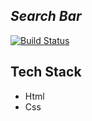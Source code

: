 ## _Search Bar_

[![Build Status](https://res.cloudinary.com/dlbipxxlr/image/upload/v1672399442/gitHub-repository-images/img_45_yijoua.png)](https://63aeca0359bca70074490bfb--beamish-blancmange-fe8307.netlify.app/)

## Tech Stack
- Html
- Css
